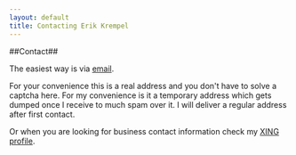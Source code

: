 ```yaml
---
layout: default
title: Contacting Erik Krempel
---
```


##Contact##

The easiest way is via [email](mailto:spamrotate5@erikkrempel.net).

For your convenience this is a real address and you don't have to solve a captcha here. For my convenience is it a temporary address which gets dumped once I receive to much spam over it. I will deliver a regular address after first contact.

Or when you are looking for business contact information check my [XING profile](https://www.xing.com/profile/Erik_Krempel).

